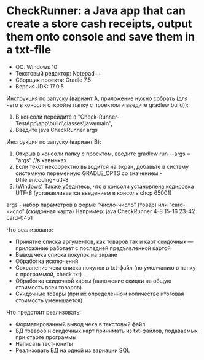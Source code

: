# CheckRunner: a Java app that can create a store cash receipts, output them onto console and save them in a txt-file

+ OC: Windows 10
+ Текстовый редактор: Notepad++
+ Сборщик проекта: Gradle 7.5
+ Версия JDK: 17.0.5 


Инструкция по запуску (вариант А, приложение нужно собрать (для чего в консоли откройте папку с проектом и введите gradlew build)):
1. В консоли перейдите в "Check-Runner-TestApp\app\build\classes\java\main",
2. Введите java CheckRunner args

Инструкция по запуску (вариант B):
1. Открыв в консоли папку с проектом, введите gradlew run --args = "args" //в кавычках
2. Если текст некорректно выводится на экран, добавьте в систему системную переменную GRADLE_OPTS со значением -Dfile.encoding=utf-8
3. (Windows) Также убедитесь, что в консоли установлена кодировка UTF-8 (устанавливается введением в консоль chcp 65001)

args - набор параметров в форме "число-число" (товар) или "card-число" (скидочная карта)
Например: java CheckRunner 4-8 15-16 23-42 card-0451

Что реализовано:
* Принятие списка аргументов, как товаров так и карт скидочных — приложение работает с последней предъявленной картой
* Вывод чека списка покупок на экране
* Обработка исключений
* Сохранение чека списка покупок в txt-файл (по умолчанию в папку с программой, check.txt)
* Обработка скидочной карты (наложение скидки на общую стоимость всех товаров)
* Скидочные товары (при их определённом количестве итоговая стоимость уменьшается)

Что предстоит реализовать:
* Форматированный вывод чека в текстовый файл
* БД товаров и скидочных карт принимать из txt-файлов, подаваемых при старте программы
* Написать тест-юниты
* Реализовать БД на одной из вариации SQL
